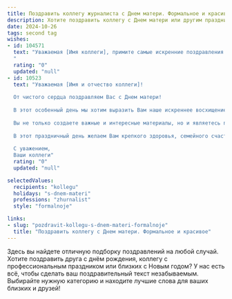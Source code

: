 ```yaml
---
title: Поздравить коллегу журналиста с Днем матери. Формальное и красивое
description: Хотите поздравить коллегу с Днем матери или другим праздником? Наш ИИ создаст незабываемое поздравление, а вы обязательно выделитесь среди других.  
date: 2024-10-26
tags: second tag
wishes:
- id: 104571
  text: "Уважаемая [Имя коллеги], примите самые искренние поздравления с Днём матери! Желаю Вам крепкого здоровья, семейного благополучия и радости от общения с Вашими близкими. Пусть Ваш профессиональный успех, как журналиста, всегда гармонично сочетается с тёплым семейным очагом.
  "
  rating: "0"
  updated: "null"
- id: 10523
  text: "Уважаемая [Имя и отчество коллеги]!
  
  От чистого сердца поздравляем Вас с Днем матери!
  
  В этот особенный день мы хотим выразить Вам наше искреннее восхищение Вашим материнским подвигом и безграничной любовью к Вашим детям. Ваша профессия журналиста зачастую требует немалых жертв, но Вы с честью совмещаете ее с ответственнейшей миссией – быть матерью.
  
  Вы не только создаете важные и интересные материалы, но и являетесь примером преданности, заботы и самоотверженности. Ваши дети по праву гордятся Вами, а мы, Ваши коллеги, гордимся тем, что имеем честь работать рядом с такой замечательной женщиной.
  
  В этот праздничный день желаем Вам крепкого здоровья, семейного счастья и неиссякаемого вдохновения. Пусть Ваша материнская любовь всегда согревает Вас и Ваших близких.
  
  С уважением,
  Ваши коллеги"
  rating: "0"
  updated: "null"

selectedValues:
  recipients: "kollegu"
  holidays: "s-dnem-materi"
  professions: "zhurnalist"
  style: "formalnoje"

links:
- slug: "pozdravit-kollegu-s-dnem-materi-formalnoje"
  title: "Поздравить коллегу с Днем матери. Формальное и красивое"
---
```


Здесь вы найдете отличную подборку поздравлений на любой случай.
Хотите поздравить друга с днём рождения, коллегу с профессиональным праздником или близких с Новым годом? У нас есть всё, чтобы сделать ваш поздравительный текст незабываемым. Выбирайте нужную категорию и находите лучшие слова для ваших близких и друзей!
